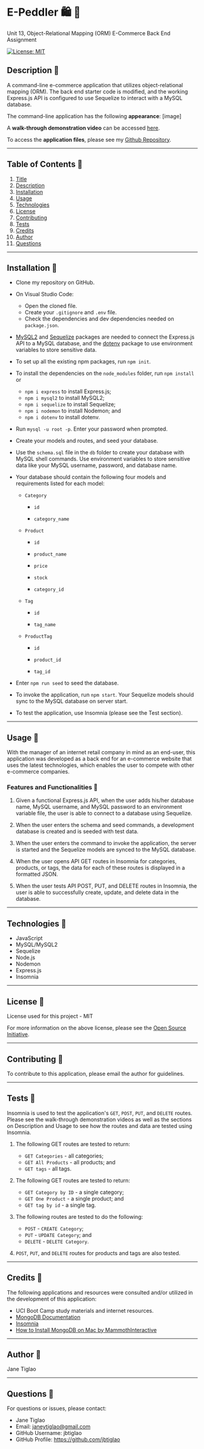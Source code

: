 # E-Peddler  🛍️ 🛒

Unit 13,  Object-Relational Mapping (ORM) E-Commerce Back End Assignment

[![License: MIT](https://img.shields.io/badge/License-MIT-yellow.svg)](https://opensource.org/licenses/MIT)

## Description 📌

A command-line e-commerce application that utilizes object-relational mapping (ORM). The back end starter code is modified, and the working Express.js API is configured to use Sequelize to interact with a MySQL database.

The command-line application has the following **appearance**:
[image]

A **walk-through demonstration video** can be accessed [here](link).

To access the **application files**, please see my [Github Repository](https://github.com/jbtiglao/e-peddler).

---

 ## Table of Contents 📌
  1. [Title](#title)
  2. [Description](#description)
  3. [Installation](#installation)
  4. [Usage](#usage)
  5. [Technologies](#technologies)
  6. [License](#license)
  7. [Contributing](#contributing)
  8. [Tests](#tests)
  9. [Credits](#credits)
  10. [Author](#author)
  11. [Questions](#questions)
  
  ---
  ## Installation 📌
  * Clone my repository on GitHub.

  * On Visual Studio Code:
      * Open the cloned file. 
      * Create your  `.gitignore` and `.env` file.
      * Check the dependencies and dev dependencies needed on `package.json`. 

  * [MySQL2](https://www.npmjs.com/package/mysql2) and [Sequelize](https://www.npmjs.com/package/sequelize) packages are needed to connect the Express.js API to a MySQL database, and the [dotenv](https://www.npmjs.com/package/dotenv) package to use environment variables to store sensitive data.
  
  * To set up all the existing npm packages, run `npm init`.

  * To install the dependencies on the `node_modules` folder, run `npm install` or

      * `npm i express` to install Express.js;
      * `npm i mysql2` to install MySQL2;
      * `npm i sequelize` to install Sequelize; 
      * `npm i nodemon` to install Nodemon; and
      * `npm i dotenv` to install dotenv.

  * Run `mysql -u root -p`. Enter your password when prompted.

  * Create your models and routes, and seed your database.
  
  * Use the `schema.sql` file in the `db` folder to create your database with MySQL shell commands. Use environment variables to store sensitive data like your MySQL username, password, and database name.

  * Your database should contain the following four models and requirements listed for each model:

    * `Category`

        * `id`

        * `category_name`

    * `Product`

        * `id`

        * `product_name`

        * `price`

        * `stock`

        * `category_id`

    * `Tag`

        * `id`

        * `tag_name`

    * `ProductTag`

        * `id`

        * `product_id`

        * `tag_id`


  * Enter `npm run seed` to seed the database.
  
  * To invoke the application, run `npm start`. Your Sequelize models should sync to the MySQL database on server start.

  * To test the application, use Insomnia (please see the Test section).

  
  ---
  ## Usage 📌

With the manager of an internet retail company in mind as an end-user, this application was developed as a back end for an e-commerce website that uses the latest technologies, which enables the user to compete with other e-commerce companies.

### Features and Functionalities  🔌

  1. Given a functional Express.js API, when the user adds his/her database name, MySQL username, and MySQL password to an environment variable file, the user is able to connect to a database using Sequelize.

  2. When the user enters the schema and seed commands, a development database is created and is seeded with test data.

  3. When the user enters the command to invoke the application, the server is started and the Sequelize models are synced to the MySQL database.

  4. When the user opens API GET routes in Insomnia for categories, products, or tags, the data for each of these routes is displayed in a formatted JSON.

  5. When the  user tests API POST, PUT, and DELETE routes in Insomnia, the user is able to successfully create, update, and delete data in the database.

--- 
 ## Technologies 📌
  * JavaScript
  * MySQL/MySQL2
  * Sequelize
  * Node.js
  * Nodemon
  * Express.js
  * Insomnia

  ---
  ## License 📌
  License used for this project - MIT
  
  For more information on the above license, please see the [Open Source Initiative](https://opensource.org/licenses).


  ---
  ## Contributing 📌
  To contribute to this application, please email the author for guidelines.

  ---
  ## Tests 📌

  Insomnia is used to test the application's `GET`, `POST`, `PUT`, and `DELETE` routes.  Please see the walk-through demonstration videos as well as the sections on Description and Usage to see how the routes and data are tested using Insomnia. 
  
  1. The following GET routes are tested to return:
        * `GET Categories` - all categories;
        * `GET All Products` - all products; and
        * `GET tags` - all tags.
  
  2. The following GET routes are tested to return:
        * `GET Category by ID` - a single category;
        * `GET One Product` - a single product; and
        * `GET tag by id` - a single tag.

  3. The following routes are tested to do the following:
        * `POST` - `CREATE Category`;
        * `PUT` - `UPDATE Category`; and
        * `DELETE` - `DELETE Category`.
        
  4. `POST`, `PUT`, and `DELETE` routes for products and tags are also tested. 

  ---
  ## Credits 📌
  The following applications and resources were consulted and/or utilized in the development of this application:
  
  * UCI Boot Camp study materials and internet resources.
  * [MongoDB Documentation](https://www.mongodb.com/docs/manual/reference/connection-string/)
  * [Insomnia](https://insomnia.rest/)
  * [How to Install MongoDB on Mac by MammothInteractive](https://www.youtube.com/watch?v=4crXgQZG4W8&t=40s)

  ---
  ## Author 📌
  Jane Tiglao

  ---
  ## Questions 📌 
  For questions or issues, please contact: 
  - Jane Tiglao 
  - Email: janeytiglao@gmail.com
  - GitHub Username: jbtiglao
  - GitHub Profile: https://github.com/jbtiglao


